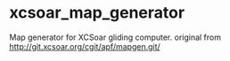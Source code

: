 xcsoar_map_generator
====================

Map generator for XCSoar gliding computer.
original from http://git.xcsoar.org/cgit/apf/mapgen.git/
